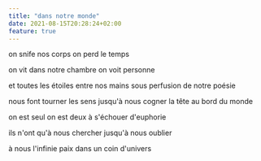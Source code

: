 ```yaml
---
title: "dans notre monde"
date: 2021-08-15T20:28:24+02:00
feature: true
---
```


on snife nos corps
on perd le temps

on vit dans notre chambre
on voit personne

et toutes les étoiles entre nos mains
sous perfusion de notre poésie

nous font tourner les sens jusqu'à nous cogner
la tête au bord du monde

on est seul on est deux
à s'échouer d'euphorie

ils n'ont qu'à nous chercher jusqu'à nous oublier

à nous l'infinie paix dans un coin d'univers
